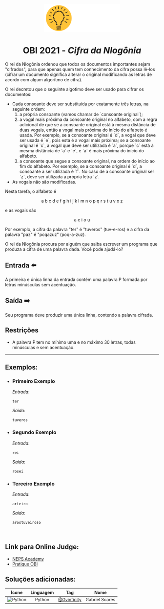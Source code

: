 <p align="center">
  <img width="250px" src="../../../docs/imagens/obi/logo-obi.svg"/> 
</p>

 <h1 align="center" style="font-weight: bold">OBI 2021 - <span style="font-style: italic">Cifra da Nlogônia</span></h1>

O rei da Nlogônia ordenou que todos os documentos importantes sejam "cifrados", para que apenas quem tem conhecimento da cifra possa lê-los (cifrar um documento significa alterar o original modificando as letras de acordo com algum algoritmo de cifra).

O rei decretou que o seguinte algotimo deve ser usado para cifrar os documentos:

<ul>
<li>
Cada consoante deve ser substituída por exatamente três letras, na seguinte ordem:
<ol>
    <li>a própria consoante (vamos chamar de `consoante original`);</li>
    <li>a vogal mais próxima da consoante original no alfabeto, com a regra adicional de que se a consoante original está à mesma distância de duas vogais, então a vogal mais próxima do início do alfabeto é usada. Por exemplo, se a consoante original é `d`, a vogal que deve ser usada é `e`, pois esta é a vogal mais próxima; se a consoante original é `c`, a vogal que deve ser utilizada é `a`, porque `c` está à mesma distância de `a` e `e`, e `a` é mais próxima do início do alfabeto.</li>
    <li>a consoante que segue a consoante original, na ordem do início ao fim do alfabeto. Por exemplo, se a consoante original é `d`, a consoante a ser utilizada é `f`. No caso de a consoante original ser `z`, deve ser utilizada a própria letra `z`.</li>
</ol>
</li>
<li>
As vogais não são modificadas. 
</li>
</ul>
Nesta tarefa, o alfabeto é
<p align="center">a b c d e f g h i j k l m n o p q r s t u v x z</p>
e as vogais são
<p align="center">a e i o u</p>

Por exemplo, a cifra da palavra "ter" é "tuveros" (tuv-e-ros) e a cifra da palavra "paz" é "poqazuz" (poq-a-zuz).

O rei da Nlogônia procura por alguém que saiba escrever um programa que produza a cifra de uma palavra dada. Você pode ajudá-lo? 

## Entrada ⬅️ 
A primeira e única linha da entrada contém uma palavra P formada por letras minúsculas sem acentuação. 

## Saída ➡️
Seu programa deve produzir uma única linha, contendo a palavra cifrada. 

## Restrições
- A palavra P tem no mínimo uma e no máximo 30 letras, todas minúsculas e sem acentuação. 

---
## Exemplos:

- ### Primeiro Exemplo
  *Entrada*:
  ```
  ter
  ```
  *Saída*:
  ```
  tuveros
  ```
- ### Segundo Exemplo
  *Entrada*:
  ```
  rei
  ```
  *Saída*:
  ```
  rosei
  ```
- ### Terceiro Exemplo
  *Entrada*:
  ```
  arteiro
  ```
  *Saída*:
  ```
  arostuveiroso
  ```

<br/>

## Link para Online Judge:
- [NEPS Academy](https://neps.academy/br/exercise/1487)
- [Pratique OBI](https://olimpiada.ic.unicamp.br/pratique/p2/2021/f1/cifra/)

## Soluções adicionadas:
| Ícone | Linguagem | Tag | Nome |
|:---:|:---:|:---:|:---:|
| <img width="100px" alt="Python" src="../../../docs/recursos/ícones/python.svg"> | Python | [@Gvinfinity](https://github.com/Gvinfinity/) | Gabriel Soares |

